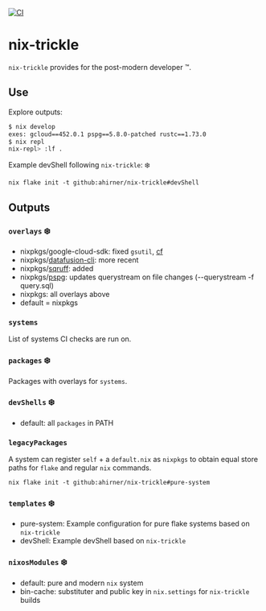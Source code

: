 [![CI](https://github.com/ahirner/nix-trickle/actions/workflows/ci.yml/badge.svg)](https://github.com/ahirner/nix-trickle/actions/workflows/ci.yml)
# nix-trickle

`nix-trickle` provides for the post-modern developer ™️.

## Use

Explore outputs:

```sh
$ nix develop
exes: gcloud==452.0.1 pspg==5.8.0-patched rustc==1.73.0
$ nix repl
nix-repl> :lf .
```

Example devShell following `nix-trickle`: ❄️

```
nix flake init -t github:ahirner/nix-trickle#devShell
```

## Outputs

### `overlays` ❄️

- nixpkgs/google-cloud-sdk: fixed `gsutil`, [cf](https://github.com/NixOS/nixpkgs/issues/67094#issuecomment-1148856771)
- nixpkgs/[datafusion-cli](https://datafusion.apache.org/user-guide/cli): more recent
- nixpkgs/[sqruff](https://github.com/quarylabs/sqruff): added
- nixpkgs/[pspg](https://github.com/okbob/pspg): updates querystream on file changes (--querystream -f query.sql)
- nixpkgs: all overlays above
- default = nixpkgs


### `systems`

List of systems CI checks are run on.


### `packages` ❄️

Packages with overlays for `systems`.


### `devShells` ❄️

- default: all `packages` in PATH


### `legacyPackages`

A system can register `self` + a `default.nix` as `nixpkgs` to obtain equal store
paths for `flake` and regular `nix` commands.

```
nix flake init -t github:ahirner/nix-trickle#pure-system
```

### `templates` ❄️

- pure-system: Example configuration for pure flake systems based on `nix-trickle`
- devShell: Example devShell based on `nix-trickle`


### `nixosModules` ❄️

- default: pure and modern `nix` system
- bin-cache: substituter and public key in `nix.settings` for `nix-trickle` builds
